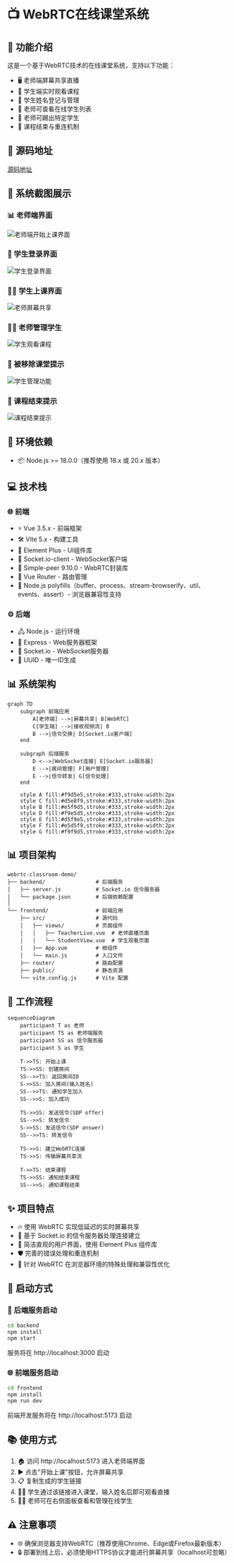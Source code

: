 # 📺 WebRTC在线课堂系统

## 🚀 功能介绍

这是一个基于WebRTC技术的在线课堂系统，支持以下功能：

- 🖥️ 老师端屏幕共享直播
- 👀 学生端实时观看课程
- 📝 学生姓名登记与管理
- 👥 老师可查看在线学生列表
- 🚫 老师可踢出特定学生
- 🔄 课程结束与重连机制

## 🔗 源码地址

 [源码地址](https://gitee.com/szxio/online-classroom)

## 📸 系统截图展示


### 📊 老师端界面
![老师端开始上课界面](https://szx-bucket1.oss-cn-hangzhou.aliyuncs.com/picgo/image-20250716114512830.png)

### 📱 学生登录界面
![学生登录界面](https://szx-bucket1.oss-cn-hangzhou.aliyuncs.com/picgo/image-20250716114525737.png)

### 👨‍🏫 学生上课界面
![老师屏幕共享](https://szx-bucket1.oss-cn-hangzhou.aliyuncs.com/picgo/image-20250716114546497.png)

### 👨‍🎓 老师管理学生
![学生观看课程](https://szx-bucket1.oss-cn-hangzhou.aliyuncs.com/picgo/image-20250716114607942.png)

### 👥 被移除课堂提示
![学生管理功能](https://szx-bucket1.oss-cn-hangzhou.aliyuncs.com/picgo/image-20250716114627142.png)

### 🚫 课程结束提示
![课程结束提示](https://szx-bucket1.oss-cn-hangzhou.aliyuncs.com/picgo/image-20250716114654053.png)



## 🔧 环境依赖

- 📦 Node.js >= 18.0.0（推荐使用 18.x 或 20.x 版本）

## 💻 技术栈

### 🌐 前端
- ⚡ Vue 3.5.x - 前端框架
- 🛠️ Vite 5.x - 构建工具
- 🎨 Element Plus - UI组件库
- 🔌 Socket.io-client - WebSocket客户端
- 📡 Simple-peer 9.10.0 - WebRTC封装库
- 🧭 Vue Router - 路由管理
- 🧩 Node.js polyfills（buffer、process、stream-browserify、util、events、assert）- 浏览器兼容性支持

### ⚙️ 后端
- 🖧 Node.js - 运行环境
- 🚂 Express - Web服务器框架
- 📶 Socket.io - WebSocket服务器
- 🔑 UUID - 唯一ID生成

## 📊 系统架构

```mermaid
graph TD
    subgraph 前端应用
        A[老师端] -->|屏幕共享| B[WebRTC]
        C[学生端] -->|接收视频流| B
        B -->|信令交换| D[Socket.io客户端]
    end
    
    subgraph 后端服务
        D <-->|WebSocket连接| E[Socket.io服务器]
        E -->|房间管理| F[用户管理]
        E -->|信令转发| G[信令处理]
    end
    
    style A fill:#f9d5e5,stroke:#333,stroke-width:2px
    style C fill:#d5e8f9,stroke:#333,stroke-width:2px
    style B fill:#e5f9d5,stroke:#333,stroke-width:2px
    style D fill:#f9e5d5,stroke:#333,stroke-width:2px
    style E fill:#d5f9e5,stroke:#333,stroke-width:2px
    style F fill:#e5d5f9,stroke:#333,stroke-width:2px
    style G fill:#f9f9d5,stroke:#333,stroke-width:2px
```

## 📊 项目架构

```
webrtc-classroom-demo/
├── backend/                # 后端服务
│   ├── server.js           # Socket.io 信令服务器
│   └── package.json        # 后端依赖配置
│
└── frontend/               # 前端应用
    ├── src/                # 源代码
    │   ├── views/          # 页面组件
    │   │   ├── TeacherLive.vue  # 老师直播页面
    │   │   └── StudentView.vue  # 学生观看页面
    │   ├── App.vue         # 根组件
    │   └── main.js         # 入口文件
    ├── router/             # 路由配置
    ├── public/             # 静态资源
    └── vite.config.js      # Vite 配置
```

## 🔄 工作流程

```mermaid
sequenceDiagram
    participant T as 老师
    participant TS as 老师端服务
    participant SS as 信令服务器
    participant S as 学生

    T->>TS: 开始上课
    TS->>SS: 创建房间
    SS-->>TS: 返回房间ID
    S->>SS: 加入房间(输入姓名)
    SS-->>TS: 通知学生加入
    SS-->>S: 加入成功
    
    TS->>SS: 发送信令(SDP offer)
    SS-->>S: 转发信令
    S->>SS: 发送信令(SDP answer)
    SS-->>TS: 转发信令
    
    TS->>S: 建立WebRTC连接
    TS->>S: 传输屏幕共享流
    
    T->>TS: 结束课程
    TS->>SS: 通知结束课程
    SS-->>S: 通知课程结束
```

## ✨ 项目特点

- 🔥 使用 WebRTC 实现低延迟的实时屏幕共享
- 📡 基于 Socket.io 的信令服务器处理连接建立
- 🎯 简洁直观的用户界面，使用 Element Plus 组件库
- 🛡️ 完善的错误处理和重连机制
- 🔄 针对 WebRTC 在浏览器环境的特殊处理和兼容性优化

## 🚀 启动方式

### 🔄 后端服务启动

```bash
cd backend
npm install
npm start
```

服务将在 http://localhost:3000 启动

### 🌐 前端服务启动

```bash
cd frontend
npm install
npm run dev
```

前端开发服务将在 http://localhost:5173 启动

## 📚 使用方式

1. 🏠 访问 http://localhost:5173 进入老师端界面
2. ▶️ 点击"开始上课"按钮，允许屏幕共享
3. 📋 复制生成的学生链接
4. 👨‍🎓 学生通过该链接进入课堂，输入姓名后即可观看直播
5. 👮‍♂️ 老师可在右侧面板查看和管理在线学生

## ⚠️ 注意事项

- 🌐 确保浏览器支持WebRTC（推荐使用Chrome、Edge或Firefox最新版本）
- 🔒 部署到线上后，必须使用HTTPS协议才能进行屏幕共享（localhost可忽略）
